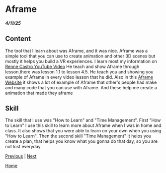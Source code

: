# Aframe
##### 4/11/25


## Content
The tool that l learn about was Aframe, and it was nice. Aframe was a simple tool that you can use to create animation and other 3D scenes but mostly it helps you build a VR experiences. I learn most my information on [Renne Castro YouTube Video](https://www.youtube.com/playlist?list=PLWkWuhMLkR7D_VSEMkj45NIgF8i2dlUce) He teach and show Aframe through lesson,there was lesson 1.1 to lesson 4.5. He teach you and showing you example of Aframe in every video lesson that he did. Also in this [Aframe Website](https://aframe.io/examples/showcase/webgpu/) it shows a lot of example of Aframe that other's people had make and many code that you can use with Aframe. And these help me create a animation that made they aframe


## Skill
The skill that l use was "How to Learn" and "Time Management". First "How to Learn" l use this skill to learn more about Aframe when l was in home and class. It also shows that you were able to learn on your own when you using "How to Learn". Then the second skill "Time Management" It helps you create a plan, that helps you know what you gonna do that day, so you are not lost everyday 














[Previous](entry04.md) | [Next](entry06.md)

[Home](../README.md)
